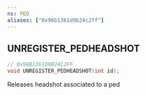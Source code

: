 ```yaml
---
ns: PED
aliases: ["0x96b1361d9b24c2ff"]
---
```

## UNREGISTER_PEDHEADSHOT

```c
// 0x96B1361D9B24C2FF
void UNREGISTER_PEDHEADSHOT(int id);
```

Releases headshot associated to a ped

